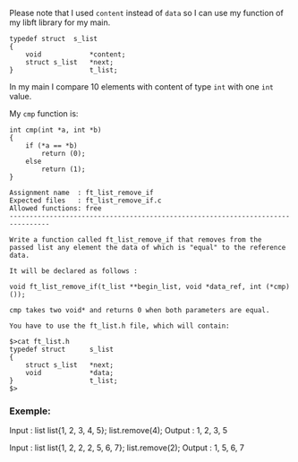 Please note that I used `content` instead of `data` so I can use my function of my libft library for my main.
```
typedef struct	s_list
{
	void			*content;
	struct s_list	*next;
}					t_list;
```
In my main I compare 10 elements with content of type `int` with one `int` value.

My `cmp` function is:

```
int cmp(int *a, int *b)
{
	if (*a == *b)
		return (0);
	else
		return (1);
}
```


```
Assignment name  : ft_list_remove_if
Expected files   : ft_list_remove_if.c
Allowed functions: free
--------------------------------------------------------------------------------

Write a function called ft_list_remove_if that removes from the
passed list any element the data of which is "equal" to the reference data.

It will be declared as follows :

void ft_list_remove_if(t_list **begin_list, void *data_ref, int (*cmp)());

cmp takes two void* and returns 0 when both parameters are equal.

You have to use the ft_list.h file, which will contain:

$>cat ft_list.h
typedef struct      s_list
{
    struct s_list   *next;
    void            *data;
}                   t_list;
$>
```
### Exemple:

Input  : list list{1, 2, 3, 4, 5};
         list.remove(4);
Output : 1, 2, 3, 5

Input  : list list{1, 2, 2, 2, 5, 6, 7};
         list.remove(2);
Output : 1, 5, 6, 7
